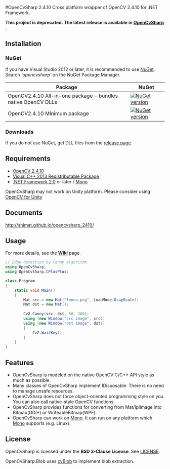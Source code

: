#OpenCvSharp 2.4.10
Cross platform wrapper of OpenCV 2.4.10 for .NET Framework.

**This project is deprecated. The latest release is available in [OpenCvSharp](https://github.com/shimat/opencvsharp) .**

## Installation
### NuGet
If you have Visual Studio 2012 or later, it is recommended to use [NuGet](http://www.nuget.org/). Search *'opencvsharp'* on the NuGet Package Manager.

| Package                                                      | NuGet                                                                                                                      |
|--------------------------------------------------------------|----------------------------------------------------------------------------------------------------------------------------|
| OpenCV2.4.10 All-in-one package - bundles native OpenCV DLLs | [![NuGet version](https://badge.fury.io/nu/OpenCvSharp-AnyCPU.svg)](https://badge.fury.io/nu/OpenCvSharp-AnyCPU)           |
| OpenCV2.4.10 Minimum package                                 | [![NuGet version](https://badge.fury.io/nu/OpenCvSharp-WithoutDll.svg)](https://badge.fury.io/nu/OpenCvSharp-WithoutDll)   |

### Downloads
If you do not use NuGet, get DLL files from the [release page](https://github.com/shimat/opencvsharp_2410/releases).

## Requirements
* [OpenCV 2.4.10](http://opencv.org/)
* [Visual C++ 2013 Redistributable Package](http://www.microsoft.com/en-US/download/details.aspx?id=30679) 
* [.NET Framework 2.0](http://www.microsoft.com/ja-jp/download/details.aspx?id=1639) or later / [Mono](http://www.mono-project.com/Main_Page)

OpenCvSharp may not work on Unity platform. Please consider using [OpenCV for Unity](https://www.assetstore.unity3d.com/en/#!/content/21088)

## Documents
http://shimat.github.io/opencvsharp_2410/

## Usage
For more details, see the **[Wiki](https://github.com/shimat/opencvsharp_2410/wiki)** page.

```C#
// Edge detection by Canny algorithm
using OpenCvSharp;
using OpenCvSharp.CPlusPlus; 

class Program 
{
    static void Main() 
    {
        Mat src = new Mat("lenna.png", LoadMode.GrayScale);
        Mat dst = new Mat();
        
        Cv2.Canny(src, dst, 50, 200);
        using (new Window("src image", src)) 
        using (new Window("dst image", dst)) 
        {
            Cv2.WaitKey();
        }
    }
}
```

## Features
* OpenCvSharp is modeled on the native OpenCV C/C++ API style as much as possible.
* Many classes of OpenCvSharp implement IDisposable. There is no need to manage unsafe resources. 
* OpenCvSharp does not force object-oriented programming style on you. You can also call native-style OpenCV functions.
* OpenCvSharp provides functions for converting from Mat/IplImage into Bitmap(GDI+) or WriteableBitmap(WPF).
* OpenCvSharp can work on [Mono](http://www.mono-project.com/Main_Page). It can run on any platform which [Mono](http://www.mono-project.com/Main_Page) supports (e.g. Linux). 

## License
OpenCvSharp is licensed under the 
**BSD 3-Clause License**. See [LICENSE](https://github.com/shimat/opencvsharp/blob/master/LICENSE).

OpenCvSharp.Blob uses [cvBlob](https://code.google.com/p/cvblob/) to implement blob extraction.
